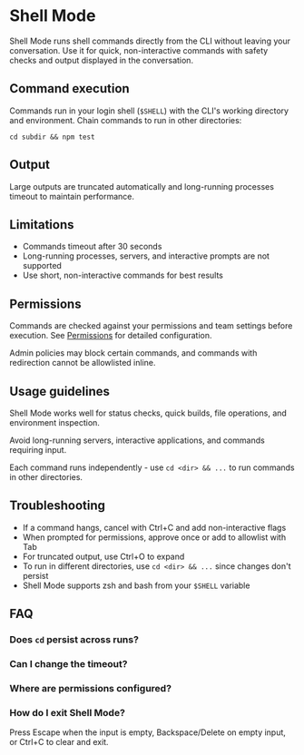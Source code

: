 # Shell Mode

Shell Mode runs shell commands directly from the CLI without leaving your conversation. Use it for quick, non-interactive commands with safety checks and output displayed in the conversation.

## Command execution

Commands run in your login shell (`$SHELL`) with the CLI's working directory and environment. Chain commands to run in other directories:

```
cd subdir && npm test
```

## Output

Large outputs are truncated automatically and long-running processes timeout to maintain performance.

## Limitations

- Commands timeout after 30 seconds
- Long-running processes, servers, and interactive prompts are not supported
- Use short, non-interactive commands for best results

## Permissions

Commands are checked against your permissions and team settings before execution. See [Permissions](/docs/cli/reference/permissions) for detailed configuration.

Admin policies may block certain commands, and commands with redirection cannot be allowlisted inline.

## Usage guidelines

Shell Mode works well for status checks, quick builds, file operations, and environment inspection.

Avoid long-running servers, interactive applications, and commands requiring input.

Each command runs independently - use `cd <dir> && ...` to run commands in other directories.

## Troubleshooting

- If a command hangs, cancel with Ctrl+C and add non-interactive flags
- When prompted for permissions, approve once or add to allowlist with Tab
- For truncated output, use Ctrl+O to expand
- To run in different directories, use `cd <dir> && ...` since changes don't persist
- Shell Mode supports zsh and bash from your `$SHELL` variable

## FAQ

### Does `cd` persist across runs?

### Can I change the timeout?

### Where are permissions configured?

### How do I exit Shell Mode?

Press Escape when the input is empty, Backspace/Delete on empty input, or Ctrl+C to clear and exit.